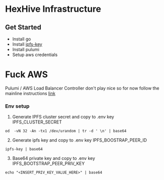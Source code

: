 # HexHive Infrastructure

## Get Started

- Install go
- Install [ipfs-key](https://github.com/whyrusleeping/ipfs-key)
- Install pulumi
- Setup aws credentials


# Fuck AWS

Pulumi / AWS Load Balancer Controller don't play nice so for now follow the mainline instructions [link](https://docs.aws.amazon.com/eks/latest/userguide/aws-load-balancer-controller.html)



### Env setup

1. Generate IPFS cluster secret and copy to .env key IPFS_CLUSTER_SECRET
```
od  -vN 32 -An -tx1 /dev/urandom | tr -d ' \n' | base64  
```

2. Generate ipfs key and copy to .env key IPFS_BOOSTRAP_PEER_ID
```
ipfs-key | base64
```

3. Base64 private key and copy to .env key IPFS_BOOTSTRAP_PEER_PRIV_KEY
```
echo "<INSERT_PRIV_KEY_VALUE_HERE>" | base64
```

